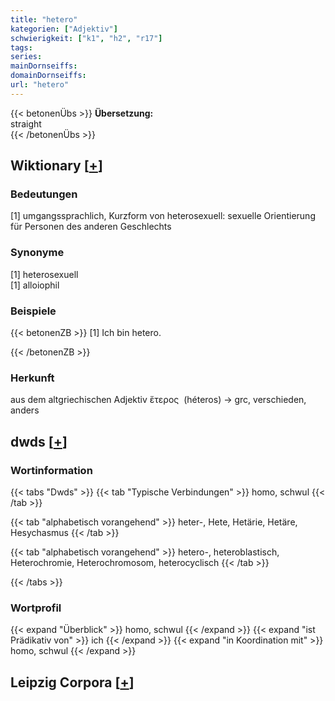 ```yaml
---
title: "hetero"
kategorien: ["Adjektiv"]
schwierigkeit: ["k1", "h2", "r17"]
tags:
series:
mainDornseiffs:
domainDornseiffs:
url: "hetero"
---
```


{{< betonenÜbs >}}
**Übersetzung:**  
straight  
{{< /betonenÜbs >}}

## Wiktionary [[+](https://de.wiktionary.org/wiki/hetero)]

### Bedeutungen
[1] umgangssprachlich, Kurzform von heterosexuell: sexuelle Orientierung für Personen des anderen Geschlechts  

### Synonyme
[1] heterosexuell  
[1] alloiophil  

### Beispiele
{{< betonenZB >}}
[1] Ich bin hetero.  

{{< /betonenZB >}}
### Herkunft
aus dem altgriechischen Adjektiv ἕτερος  (‎héteros) → grc, verschieden, anders  



## dwds [[+](https://www.dwds.de/wb/hetero)]

### Wortinformation
{{< tabs "Dwds" >}}
{{< tab "Typische Verbindungen" >}}
homo, schwul
{{< /tab >}}

{{< tab "alphabetisch vorangehend" >}}
heter-, Hete, Hetärie, Hetäre, Hesychasmus
{{< /tab >}}

{{< tab "alphabetisch vorangehend" >}}
hetero-, heteroblastisch, Heterochromie, Heterochromosom, heterocyclisch
{{< /tab >}}

{{< /tabs >}}

### Wortprofil
{{< expand "Überblick" >}} homo, schwul {{< /expand >}}
{{< expand "ist Prädikativ von" >}} ich {{< /expand >}}
{{< expand "in Koordination mit" >}} homo, schwul {{< /expand >}}

## Leipzig Corpora [[+](https://corpora.uni-leipzig.de/en/res?word=hetero&corpusId=deu_newscrawl-public_2018)]

